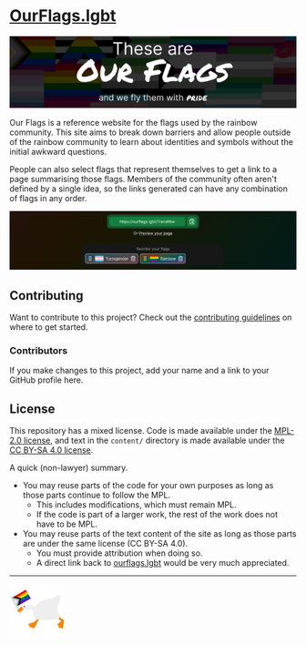 # [OurFlags.lgbt](https://ourflags.lgbt/)

[!["These are Our Flags, and we fly them with pride" above a pattern of pride flags](./.github/media/banner.png)](https://ourflags.lgbt/)

Our Flags is a reference website for the flags used by the rainbow community. This site aims to break down barriers and allow people outside of the rainbow community to learn about identities and symbols without the initial awkward questions.

People can also select flags that represent themselves to get a link to a page summarising those flags. Members of the community often aren't defined by a single idea, so the links generated can have any combination of flags in any order.

![The flag selection page, showing the URL generated when selecting flags](./.github/media/url-builder.png)

## Contributing

Want to contribute to this project? Check out the [contributing guidelines](./docs/CONTRIBUTING.md) on where to get started.

### Contributors

If you make changes to this project, add your name and a link to your GitHub profile here.

## License

This repository has a mixed license. Code is made available under the [MPL-2.0 license](https://www.mozilla.org/en-US/MPL/2.0/), and text in the `content/` directory is made available under the [CC BY-SA 4.0 license](https://creativecommons.org/licenses/by-sa/4.0/).

A quick (non-lawyer) summary.

- You may reuse parts of the code for your own purposes as long as those parts continue to follow the MPL.
  - This includes modifications, which must remain MPL.
  - If the code is part of a larger work, the rest of the work does not have to be MPL.
- You may reuse parts of the text content of the site as long as those parts are under the same license (CC BY-SA 4.0).
  - You must provide attribution when doing so.
  - A direct link back to [ourflags.lgbt](https://ourflags.lgbt/) would be very much appreciated.

---

![The goose from Untitled Goose Game holding a Progress pride flag](./lib/components/client-only/Goose/goose.png)
